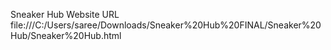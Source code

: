 Sneaker Hub Website URL
file:///C:/Users/saree/Downloads/Sneaker%20Hub%20FINAL/Sneaker%20Hub/Sneaker%20Hub.html

